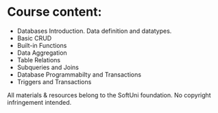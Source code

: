 # Course content:

* Databases Introduction. Data definition and datatypes.
* Basic CRUD
* Built-in Functions
* Data Aggregation
* Table Relations 
* Subqueries and Joins
* Database Programmabilty and Transactions
* Triggers and Transactions

All materials & resources belong to the SoftUni foundation. No copyright infringement intended.
